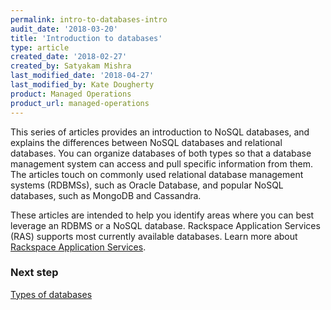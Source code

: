 ```yaml
---
permalink: intro-to-databases-intro
audit_date: '2018-03-20'
title: 'Introduction to databases'
type: article
created_date: '2018-02-27'
created_by: Satyakam Mishra
last_modified_date: '2018-04-27'
last_modified_by: Kate Dougherty
product: Managed Operations
product_url: managed-operations
---
```


This series of articles provides an introduction to NoSQL databases, and
explains the differences between NoSQL databases and relational databases.
You can organize databases of both types so that a database management system
can access and pull specific information from them. The articles touch on
commonly used relational database management systems (RDBMSs), such as Oracle
Database, and popular NoSQL databases, such as MongoDB and Cassandra.

These articles are intended to help you identify areas where you can best
leverage an RDBMS or a NoSQL database. Rackspace Application Services (RAS)
supports most currently available databases. Learn more about [Rackspace
Application
Services](https://www.rackspace.com/en-us/digital/rackspace-application-services).

### Next step

[Types of databases](/support/how-to/types-of-databases/)
